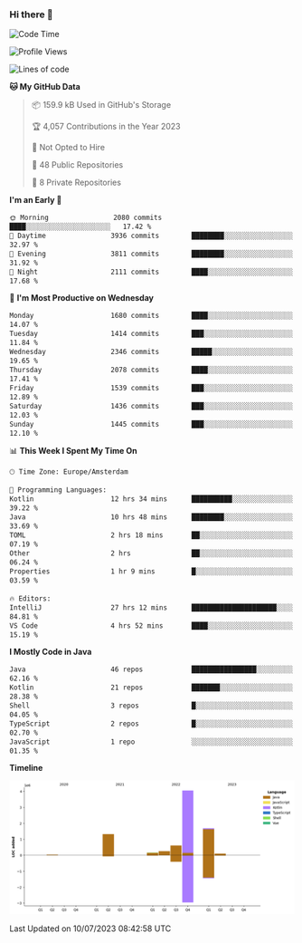 ### Hi there 👋


<!--START_SECTION:waka-->
![Code Time](http://img.shields.io/badge/Code%20Time-3%2C342%20hrs%2054%20mins-blue)

![Profile Views](http://img.shields.io/badge/Profile%20Views-12-blue)

![Lines of code](https://img.shields.io/badge/From%20Hello%20World%20I%27ve%20Written-8.2%20million%20lines%20of%20code-blue)

**🐱 My GitHub Data** 

> 📦 159.9 kB Used in GitHub's Storage 
 > 
> 🏆 4,057 Contributions in the Year 2023
 > 
> 🚫 Not Opted to Hire
 > 
> 📜 48 Public Repositories 
 > 
> 🔑 8 Private Repositories 
 > 
**I'm an Early 🐤** 

```text
🌞 Morning                2080 commits        ████░░░░░░░░░░░░░░░░░░░░░   17.42 % 
🌆 Daytime                3936 commits        ████████░░░░░░░░░░░░░░░░░   32.97 % 
🌃 Evening                3811 commits        ████████░░░░░░░░░░░░░░░░░   31.92 % 
🌙 Night                  2111 commits        ████░░░░░░░░░░░░░░░░░░░░░   17.68 % 
```
📅 **I'm Most Productive on Wednesday** 

```text
Monday                   1680 commits        ████░░░░░░░░░░░░░░░░░░░░░   14.07 % 
Tuesday                  1414 commits        ███░░░░░░░░░░░░░░░░░░░░░░   11.84 % 
Wednesday                2346 commits        █████░░░░░░░░░░░░░░░░░░░░   19.65 % 
Thursday                 2078 commits        ████░░░░░░░░░░░░░░░░░░░░░   17.41 % 
Friday                   1539 commits        ███░░░░░░░░░░░░░░░░░░░░░░   12.89 % 
Saturday                 1436 commits        ███░░░░░░░░░░░░░░░░░░░░░░   12.03 % 
Sunday                   1445 commits        ███░░░░░░░░░░░░░░░░░░░░░░   12.10 % 
```


📊 **This Week I Spent My Time On** 

```text
🕑︎ Time Zone: Europe/Amsterdam

💬 Programming Languages: 
Kotlin                   12 hrs 34 mins      ██████████░░░░░░░░░░░░░░░   39.22 % 
Java                     10 hrs 48 mins      ████████░░░░░░░░░░░░░░░░░   33.69 % 
TOML                     2 hrs 18 mins       ██░░░░░░░░░░░░░░░░░░░░░░░   07.19 % 
Other                    2 hrs               ██░░░░░░░░░░░░░░░░░░░░░░░   06.24 % 
Properties               1 hr 9 mins         █░░░░░░░░░░░░░░░░░░░░░░░░   03.59 % 

🔥 Editors: 
IntelliJ                 27 hrs 12 mins      █████████████████████░░░░   84.81 % 
VS Code                  4 hrs 52 mins       ████░░░░░░░░░░░░░░░░░░░░░   15.19 % 
```

**I Mostly Code in Java** 

```text
Java                     46 repos            ████████████████░░░░░░░░░   62.16 % 
Kotlin                   21 repos            ███████░░░░░░░░░░░░░░░░░░   28.38 % 
Shell                    3 repos             █░░░░░░░░░░░░░░░░░░░░░░░░   04.05 % 
TypeScript               2 repos             █░░░░░░░░░░░░░░░░░░░░░░░░   02.70 % 
JavaScript               1 repo              ░░░░░░░░░░░░░░░░░░░░░░░░░   01.35 % 
```



**Timeline**

![Lines of Code chart](https://raw.githubusercontent.com/powercasgamer/powercasgamer/master/assets/bar_graph.png)


 Last Updated on 10/07/2023 08:42:58 UTC
<!--END_SECTION:waka-->
